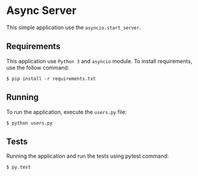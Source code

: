 # Async Server
This simple application use the `asyncio.start_server`.

## Requirements
This application use `Python 3` and `asyncio` module. 
To install requirements, use the follow command:

    $ pip install -r requirements.txt


## Running
To run the application, execute the `users.py` file:

    $ python users.py


## Tests
Running the application and run the tests using pytest command:

    $ py.test
